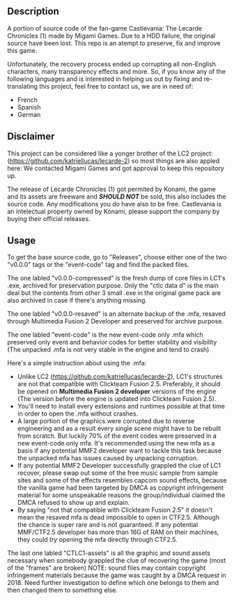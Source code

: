 ## Description
A portion of source code of the fan-game Castlevania: The Lecarde Chronicles (1) made by Migami Games. Due to a HDD failure, the original source have been lost. This repo is an atempt to preserve, fix and improve this game.

Unfortunately, the recovery process ended up corrupting all non-English characters, many transparency effects and more. So, if you know any of the following languages and is interested in helping us out by fixing and re-translating this project, feel free to contact us, we are in need of:
- French
- Spanish
- German


## Disclaimer
This project can be considered like a yonger brother of the LC2 project: (https://github.com/katriellucas/lecarde-2) so most things are also appled here:
We contacted Migami Games and got approval to keep this repository up.  

The release of Lecarde Chronicles (1) got permited by Konami, the game and its assets are freeware and **_SHOULD NOT_** be sold, this also includes the source code. Any modifications you do have also to be free. Castlevania is an intelectual property owned by Konami, please support the company by buying their official releases.


## Usage
To get the base source code, go to "Releases", choose either one of the two "v0.0.0" tags or the "event-code" tag and find the packed files. 

The one labled "v0.0.0-compressed" is the fresh dump of core files in LC1's .exe, archived for preservation purpose.
Only the "ctlc data d" is the main deal but the contents from other 3 small .exe in the original game pack are also archived in case if there's anything missing.

The one labled "v0.0.0-resaved" is an alternate backup of the .mfa, resaved through Multimedia Fusion 2 Developer and preserved for archive purpose.

The one labled "event-code" is the new event-code only .mfa which preserved only event and behavior codes for better stability and visibility (The unpacked .mfa is not very stable in the engine and tend to crash)


Here's a simple instruction about using the .mfa: 

- Unlike LC2 (https://github.com/katriellucas/lecarde-2), LC1's structures are not that compatible with Clickteam Fusion 2.5. Preferably, it should be opened on **Multimedia Fusion 2 developer** versions of the engine (The version before the engine is updated into Clickteam Fusion 2.5).
- You'll need to install every extensions and runtimes possible at that time in order to open the .mfa without crashes.
- A large portion of the graphics were corrupted due to reverse engineering and as a result every single scene might have to be rebuilt from scratch. But luckily 70% of the event codes were preserved in a new event-code only mfa. It's recommended using the new mfa as a basis if any potential MMF2 developer want to tackle this task because the unpacked mfa has issues caused by unpacking corruption.
- If any potential MMF2 Developer successfully grappled the clue of LC1 recover, please swap out some of the free music sample from sample sites and some of the effects resembles capcom sound effects, because the vanilla game had been targeted by DMCA as copyright infringement material for some unspeakable reasons the group/individual claimed the DMCA refused to show up and explain.
- By saying "not that compatible with Clickteam Fusion 2.5" it doesn't mean the resaved mfa is dead impossible to open in CTF2.5. Although the chance is super rare and is not guaranteed. If any potential MMF/CTF2.5 developer has more than 16G of RAM on their machines, they could _try_ opening the mfa directly through CTF2.5.

The last one labled "CTLC1-assets" is all the graphic and sound assets necessary when somebody grappled the clue of recovering the game (most of the "frames" are broken)
NOTE: sound files may contain copyright infringement materials because the game was caught by a DMCA request in 2018. Need further investigation to define which one belongs to them and then changed them to something else. 

